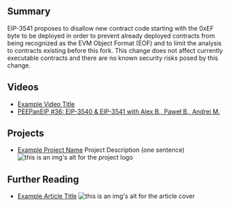 ## Summary

EIP-3541 proposes to disallow new contract code starting with the 0xEF byte to be deployed in order to prevent already deployed contracts from being recognized as the EVM Object Format (EOF) and to limit the analysis to contracts existing before this fork. This change does not affect currently executable contracts and there are no known security risks posed by this change.

## Videos

- [Example Video Title](https://www.youtube.com/watch?v=TDGq4aeevgY)
- [PEEPanEIP #36: EIP-3540 & EIP-3541 with Alex B., Paweł B., Andrei M.](https://www.youtube.com/watch?v=E02THhW-yTE&list=PL4cwHXAawZxqu0PKKyMzG_3BJV_xZTi1F&index=77)

## Projects

- [Example Project Name](https://xxxx.xxx/xxxxx) Project Description (one sentence) ![this is an img's alt for the project logo](https://xxxx.xxx/project-logo.xxx)

## Further Reading

- [Example Article Title](https://xxxx.xxx/xxxxx) ![this is an img's alt for the article cover](https://xxxx.xxx/article-cover.xxx)
